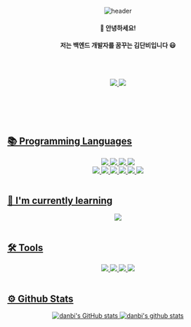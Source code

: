 <div align='center'>
  
![header](https://capsule-render.vercel.app/api?type=waving&color=0:F9F5F1,100:F5EAF0&height=200&section=header&text=🌸Thank%20you%20for%20visiting%20Danbi's%20profile🌸&fontSize=30&animation=fadeIn&fontAlignY=38&descAlignY=21&descAlign=42)

</div>
  
<div align='center'>
  <h4>👋 안녕하세요! </h4>
  <h4>저는 백엔드 개발자를 꿈꾸는 김단비입니다 😃 </h4>
  
  <br><br>
  
<div align='center'>
  <a href='https://velog.io/@best1370'>
    <img src="https://img.shields.io/badge/Velog-20C997?style=for-the-badge&logo=Spring&logoColor=white"/>
  </a>
  <a href='https://kimdanbi.notion.site/KimDanbi-s-be7c48d725014c89a6f73d19c9fdb564'>
    <img src="https://img.shields.io/badge/Notion-000000?style=for-the-badge&logo=Spring&logoColor=white"/
  </a>
</div>
</div>
  
  
<br><br>
  <!-- 사이트 아이콘 -->
  
  
<br>
  
<!-- 스택 아이콘 -->
## 📚 Programming Languages
<!-- 데이터 -->
<div align='center'>
  <img src="https://img.shields.io/badge/MySQL-4479A1?style=for-the-badge&logo=MySQL&logoColor=white"/>

  <!-- 백엔드 -->
   <img src="https://img.shields.io/badge/Spring Boot-6DB33F?style=for-the-badge&logo=Spring Boot&logoColor=white"/>
   <img src="https://img.shields.io/badge/Selenium-43B02A?style=for-the-badge&logo=Selenium&logoColor=white"/>
   <img src="https://img.shields.io/badge/Python-3776AB?style=for-the-badge&logo=Python&logoColor=white"/>
  
  <br>
  
  <!-- 프론트엔드  -->
   <img src="https://img.shields.io/badge/Vue.js-4FC08D?style=for-the-badge&logo=Vue.js&logoColor=white"/>
   <img src="https://img.shields.io/badge/Thymeleaf-005F0F?style=for-the-badge&logo=Thymeleaf&logoColor=white"/>

  <!--  디자인 -->
   <img src="https://img.shields.io/badge/HTML5-E34F26?style=for-the-badge&logo=HTML5&logoColor=white"/>
   <img src="https://img.shields.io/badge/CSS3-1572B6?style=for-the-badge&logo=CSS3&logoColor=white"/>
   <img src="https://img.shields.io/badge/JavaScript-F7DF1E?style=for-the-badge&logo=JavaScript&logoColor=white"/>
   <img src="https://img.shields.io/badge/jQuery-0769AD?style=for-the-badge&logo=jQuery&logoColor=white"/>
</div>
  
  
  
<br>
  
<!--  배우는 중 -->
## 🌱 I'm currently learning
<div align='center'>
  <img src="https://img.shields.io/badge/React-61DAFB?style=for-the-badge&logo=React&logoColor=white"/>
</div>
  
  
 
<br>
  
<!--  사용 툴 -->
## 🛠️ Tools
<div align='center'>
   <img src="https://img.shields.io/badge/GitHub-181717?style=for-the-badge&logo=GitHub&logoColor=white"/>
   <img src="https://img.shields.io/badge/IntelliJ IDEA-000000?style=for-the-badge&logo=IntelliJ IDEA&logoColor=white"/>
   <img src="https://img.shields.io/badge/Visual Studio Code-007ACC?style=for-the-badge&logo=Visual Studio Code&logoColor=white"/>
   <img src="https://img.shields.io/badge/Eclipse IDE-2C2255?style=for-the-badge&logo=Eclipse IDE&logoColor=white"/>
</div>
  
  

<br>
  
## ⚙️ Github Stats
<div align='center'>
  
  ![danbi's GitHub stats](https://github-readme-stats.vercel.app/api?username=KimSweetRain&show_icons=true&theme=swift)
  [![danbi's github stats](https://github-readme-stats.vercel.app/api/top-langs/?username=KimSweetRain&show_icons=true&hide_border=true&title_color=004386&icon_color=004386&layout=compact)](https://github.com/KimSweetRain/KimSweetRain)
  
</div>
  
